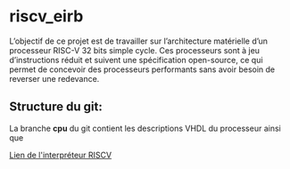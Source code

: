 # riscv_eirb
 
 L’objectif de ce projet est de travailler sur l’architecture matérielle d’un processeur RISC-V 32 bits simple cycle. Ces processeurs sont à jeu d’instructions réduit et suivent une spécification open-source, ce qui permet de concevoir des processeurs performants sans avoir besoin de reverser une redevance. 
 
## Structure du git:
 
 La branche **cpu** du git contient les descriptions VHDL du processeur ainsi que 
 
[Lien de l'interpréteur RISCV](https://www.cs.cornell.edu/courses/cs3410/2019sp/riscv/interpreter/)
